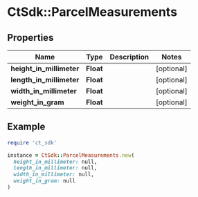# CtSdk::ParcelMeasurements

## Properties

| Name | Type | Description | Notes |
| ---- | ---- | ----------- | ----- |
| **height_in_millimeter** | **Float** |  | [optional] |
| **length_in_millimeter** | **Float** |  | [optional] |
| **width_in_millimeter** | **Float** |  | [optional] |
| **weight_in_gram** | **Float** |  | [optional] |

## Example

```ruby
require 'ct_sdk'

instance = CtSdk::ParcelMeasurements.new(
  height_in_millimeter: null,
  length_in_millimeter: null,
  width_in_millimeter: null,
  weight_in_gram: null
)
```

